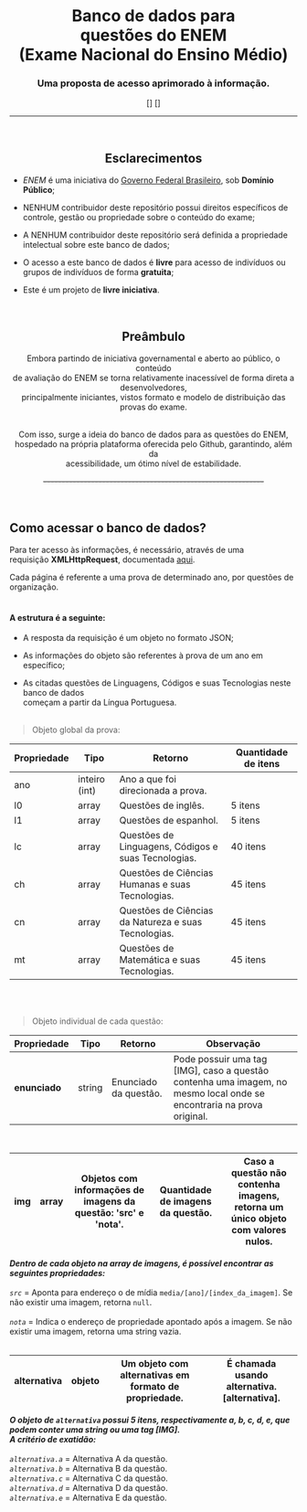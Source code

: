 <div align='center'>
<h1>
Banco de dados para <br>
questões do ENEM <br>
(Exame Nacional do Ensino Médio)
</h1>
<h3>Uma proposta de acesso aprimorado à informação.</h3>
[] []
</div>

---

<div align='center'>

<br>

 <h2>Esclarecimentos</h2>

<div align='left'>

- *ENEM* é uma iniciativa do [Governo Federal Brasileiro](https://www.gov.br/pt-br), sob **Domínio Público**;

- NENHUM contribuidor deste repositório possui direitos específicos de controle, gestão ou propriedade sobre o conteúdo do exame;

- A NENHUM contribuidor deste repositório será definida a propriedade intelectual sobre este banco de dados;
 
- O acesso a este banco de dados é **livre** para acesso de indivíduos ou grupos de indivíduos de forma **gratuita**;
 
- Este é um projeto de **livre iniciativa**.

 </div><br>
 
<h2>Preâmbulo</h2>



Embora partindo de iniciativa governamental e aberto ao público, o conteúdo <br>
de avaliação do ENEM se torna relativamente inacessível de forma direta a desenvolvedores, <br>
principalmente iniciantes, vistos formato e modelo de distribuição das provas do exame. <br><br>

Com isso, surge a ideia do banco de dados para as questões do ENEM, <br>
hospedado na própria plataforma oferecida pelo Github, garantindo, além da <br>
acessibilidade, um ótimo nível de estabilidade. <br>

~~------------------------------------------------------------~~

</div>
<br>

## Como acessar o banco de dados?

Para ter acesso às informações, é necessário, através de uma <br>
requisição **XMLHttpRequest**, documentada <a href = 'https://developer.mozilla.org/pt-BR/docs/Web/API/XMLHttpRequest/Using_XMLHttpRequest'>aqui</a>. <br>

Cada página é referente a uma prova de determinado ano, por questões de organização. <br><br>

<h4>A estrutura é a seguinte:</h4>

- A resposta da requisição é um objeto no formato JSON; <br>
 
- As informações do objeto são referentes à prova de um ano em específico;

- As citadas questões de Linguagens, Códigos e suas Tecnologias neste banco de dados <br> começam a partir da Língua Portuguesa.
<br><br>
> Objeto global da prova: <br>

Propriedade | Tipo | Retorno | Quantidade de itens
----- | ----- | ----- | -----
ano | inteiro (int) | Ano a que foi direcionada a prova.
l0 | array | Questões de inglês. | 5 itens
l1 | array | Questões de espanhol. | 5 itens
lc | array | Questões de Linguagens, Códigos e suas Tecnologias. | 40 itens
ch | array | Questões de Ciências Humanas e suas Tecnologias. | 45 itens
cn | array | Questões de Ciências da Natureza e suas Tecnologias. | 45 itens
mt | array | Questões de Matemática e suas Tecnologias. | 45 itens

<br><br>

> Objeto individual de cada questão: <br>

Propriedade | Tipo | Retorno | Observação
----- | ----- | ----- | -----
**enunciado** | string | Enunciado da questão. | Pode possuir uma tag [IMG], caso a questão contenha uma imagem, no mesmo local onde se encontraria na prova original.

<br>

**img** | array | Objetos com informações de imagens da questão: 'src' e 'nota'. | Quantidade de imagens da questão. | Caso a questão não contenha imagens, retorna um único objeto com valores nulos.
----- | ----- | ----- | ----- | -----

***Dentro de cada objeto na array de imagens, é possível encontrar as seguintes propriedades:*** <br><br>
*`src`* = Aponta para endereço o de mídia `media/[ano]/[index_da_imagem]`. Se não existir uma imagem, retorna `null`.
<br><br>
*`nota`* = Indica o endereço de propriedade apontado após a imagem. Se não existir uma imagem, retorna uma string vazia.
<br><br>

**alternativa** | objeto | Um objeto com alternativas em formato de propriedade. | É chamada usando alternativa.[alternativa].
----- | ----- | ----- | -----

***O objeto de `alternativa` possui 5 itens, respectivamente a, b, c, d, e, que podem conter uma string ou uma tag [IMG]. <br>A critério de exatidão:*** <br><br>
*`alternativa.a`* = Alternativa A da questão.
<br>
*`alternativa.b`* = Alternativa B da questão.
<br>
*`alternativa.c`* = Alternativa C da questão.
<br>
*`alternativa.d`* = Alternativa D da questão.
<br>
*`alternativa.e`* = Alternativa E da questão.



